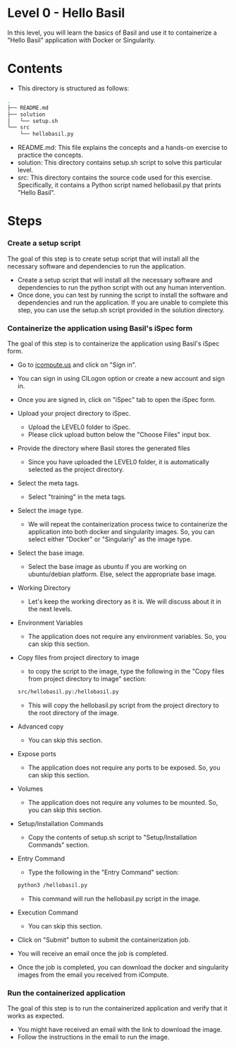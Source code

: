 # Level 0 - Hello Basil

In this level, you will learn the basics of Basil and use it to containerize a "Hello Basil" application with Docker or Singularity.

# Contents
* This directory is structured as follows:
```bash
.
├── README.md
├── solution
│   └── setup.sh
└── src
    └── hellobasil.py
```
* README.md: This file explains the concepts and a hands-on exercise to practice the concepts.
* solution: This directory contains setup.sh script to solve this particular level.
* src: This directory contains the source code used for this exercise. Specifically, it contains a Python script named hellobasil.py that prints "Hello Basil".



# Steps
### Create a setup script
The goal of this step is to create setup script that will install all the necessary software and dependencies to run the application.
* Create a setup script that will install all the necessary software and dependencies to run the python script with out any human intervention. 
* Once done, you can test by running the script to install the software and dependencies and run the application. If you are unable to complete this step, you can use the setup.sh script provided in the solution directory.

### Containerize the application using Basil's iSpec form
The goal of this step is to containerize the application using Basil's iSpec form.
* Go to [icompute.us](https://icompute.us) and click on "Sign in".
* You can sign in using CILogon option or create a new account and sign in.
* Once you are signed in, click on "iSpec" tab to open the iSpec form.

* Upload your project directory to iSpec.
    * Upload the LEVEL0 folder to iSpec. 
    * Please click upload button below the "Choose Files" input box.
* Provide the directory where Basil stores the generated files
    * Since you have uploaded the LEVEL0 folder, it is automatically selected as the project directory.
* Select the meta tags.
    * Select "training" in the meta tags.
* Select the image type.
    * We will repeat the containerization process twice to containerize the application into both docker and singularity images. So, you can select either "Docker" or "Singulariy" as the image type.
* Select the base image.
    * Select the base image as ubuntu if you are working on ubuntu/debian platform. Else, select the appropriate base image.
* Working Directory
    * Let's keep the working directory as it is. We will discuss about it in the next levels.
* Environment Variables
    * The application does not require any environment variables. So, you can skip this section.
* Copy files from project directory to image
    * to copy the script to the image, type the following in the "Copy files from project directory to image" section:
    ```bash
    src/hellobasil.py:/hellobasil.py
    ``` 
    * This will copy the hellobasil.py script from the project directory to the root directory of the image.
* Advanced copy
    * You can skip this section.
* Expose ports
    * The application does not require any ports to be exposed. So, you can skip this section.
* Volumes
    * The application does not require any volumes to be mounted. So, you can skip this section.
* Setup/Installation Commands
    * Copy the contents of setup.sh script to "Setup/Installation Commands" section.
* Entry Command
    * Type the following in the "Entry Command" section:
    ```bash
    python3 /hellobasil.py
    ```
    * This command will run the hellobasil.py script in the image.
* Execution Command
    * You can skip this section.
* Click on "Submit" button to submit the containerization job.
* You will receive an email once the job is completed.
* Once the job is completed, you can download the docker and singularity images from the email you received from iCompute.

### Run the containerized application
The goal of this step is to run the containerized application and verify that it works as expected.
* You might have received an email with the link to download the image.
* Follow the instructions in the email to run the image.

